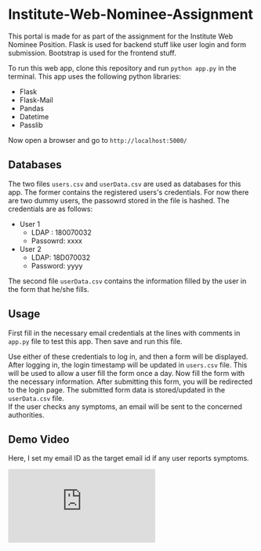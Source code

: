 # Institute-Web-Nominee-Assignment

This portal is made for as part of the assignment for the Institute Web Nominee Position.
Flask is used for backend stuff like user login and form submission. Bootstrap is used
for the frontend stuff.

To run this web app, clone this repository and run `python app.py` in the terminal. This app uses the following python libraries:
- Flask
- Flask-Mail
- Pandas
- Datetime
- Passlib  

Now open a browser and go to `http://localhost:5000/`

## Databases
The two files `users.csv` and `userData.csv` are used as databases for this app.
The former contains the registered users's credentials. For now there are two dummy users,
the passowrd stored in the file is hashed. The credentials are as follows:  
- User 1
    - LDAP : 180070032
    - Passowrd: xxxx
- User 2
    - LDAP: 18D070032
    - Password: yyyy
    
The second file `userData.csv` contains the information filled by the user in the
form that he/she fills.

## Usage
First fill in the necessary email credentials at the lines with
comments in `app.py` file to test this app. Then save and run this file.

Use either of these credentials to log in, and then a form will be displayed.
After logging in, the login timestamp will be updated in `users.csv` file.
This will be used to allow a user fill the form once a day. Now fill the form with the necessary information. After submitting this form,
you will be redirected to the login page. The submitted form data is stored/updated
in the `userData.csv` file.   
If the user checks any symptoms, an email will be sent to the concerned authorities.

## Demo Video
Here, I set my email ID as the target email id if any user reports symptoms.  
<!-- blank line -->

  <iframe src="https://youtu.be/DUmj8yPjxSM" frameborder="0" allowfullscreen="true"> </iframe>

<!-- blank line --


 
